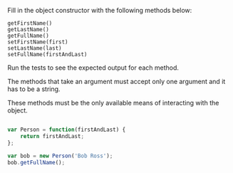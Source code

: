 Fill in the object constructor with the following methods below:

```
getFirstName()
getLastName()
getFullName()
setFirstName(first)
setLastName(last)
setFullName(firstAndLast)
```

Run the tests to see the expected output for each method.

The methods that take an argument must accept only one argument and it has to be a string.

These methods must be the only available means of interacting with the object.

```js

var Person = function(firstAndLast) {
    return firstAndLast;
};

var bob = new Person('Bob Ross');
bob.getFullName();

```
